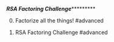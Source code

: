 ***********************RSA Factoring Challenge********************************


0. Factorize all the things!
#advanced


1. RSA Factoring Challenge
#advanced
